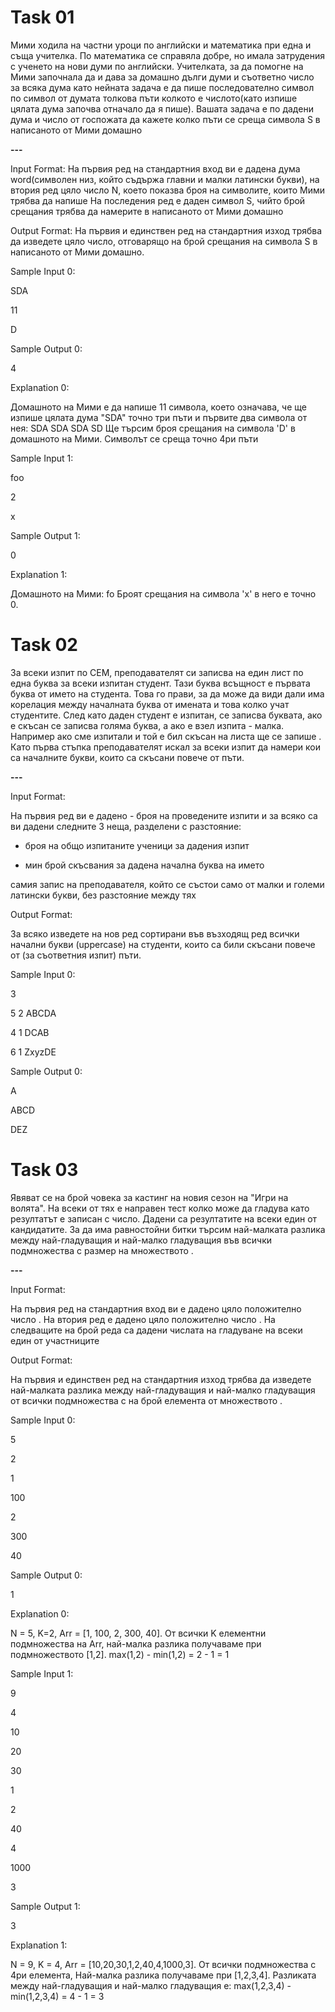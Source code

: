 # Task 01

Мими ходила на частни уроци по английски и математика при една и съща учителка. По математика се справяла добре, но имала затрудения с ученето на нови думи по английски. Учителката, за да помогне на Мими започнала да и дава за домашно дълги думи и съответно число за всяка дума като нейната задача е да пише последователно символ по символ от думата толкова пъти колкото е числото(като изпише цялата дума започва отначало да я пише). Вашата задача е по дадени дума и число от госпожата да кажете колко пъти се среща символа S в написаното от Мими домашно

**---**

Input Format: 
На първия ред на стандартния вход ви е дадена дума word(символен низ, който съдържа главни и малки латински букви), на втория ред цяло число N, което показва броя на символите, които Мими трябва да напише На последения ред е даден символ S, чийто брой срещания трябва да намерите в написаното от Мими домашно

Output Format: 
На първия и единствен ред на стандартния изход трябва да изведете цяло число, отговарящо на брой срещания на символа S в написаното от Мими домашно.

Sample Input 0: 

SDA

11

D

Sample Output 0: 

4

Explanation 0: 

Домашното на Мими е да напише 11 символа, което означава, че ще изпише цялата дума "SDA" точно три пъти и първите два символа от нея: SDA SDA SDA SD Ще търсим броя срещания на символа 'D' в домашното на Мими. Символът се среща точно 4ри пъти

Sample Input 1: 

foo

2

x

Sample Output 1: 

0

Explanation 1: 

Домашното на Мими: fo Броят срещания на символа 'x' в него е точно 0.

# Task 02

За всеки изпит по СЕМ, преподавателят си записва на един лист по една буква за всеки изпитан студент. Тази буква всъщност е първата буква от името на студента. Това го прави, за да може да види дали има корелация между началната буква от имената и това колко учат студентите. След като даден студент е изпитан, се записва буквата, ако е скъсан се записва голяма буква, а ако е взел изпита - малка. Например ако сме изпитали  и той е бил скъсан на листа ще се запише . Като първа стъпка преподавателят искал за всеки изпит да намери кои са началните букви, които са скъсани повече от  пъти.

**---**

Input Format: 

На първия ред ви е дадено  - броя на проведените изпити и за всяко  са ви дадени следните 3 неща, разделени с разстояние:

 - броя на общо изпитаните ученици за дадения изпит

 - мин брой скъсвания за дадена начална буква на името

самия запис на преподавателя, който се състои само от малки и големи латински букви, без разстояние между тях

Output Format: 

За всяко  изведете на нов ред сортирани във възходящ ред всички начални букви (uppercase) на студенти, които са били скъсани повече от  (за съответния изпит) пъти.

Sample Input 0: 

3

5 2 ABCDA

4 1 DCAB

6 1 ZxyzDE

Sample Output 0: 

A

ABCD

DEZ

# Task 03

Явяват се  на брой човека за кастинг на новия сезон на "Игри на волята". На всеки от тях е направен тест колко може да гладува като резултатът е записан с число. Дадени са резултатите на всеки един от кандидатите. За да има равностойни битки търсим най-малката разлика между най-гладуващия и най-малко гладуващия във всички подмножества с размер  на множеството .

**---**

Input Format: 

На първия ред на стандартния вход ви е дадено цяло положително число . На втория ред е дадено цяло положително число . На следващите  на брой реда са дадени числата на гладуване на всеки един от участниците 

Output Format: 

На първия и единствен ред на стандартния изход трябва да изведете най-малката разлика между най-гладуващия и най-малко гладуващия от всички подмножества с  на брой елемента от множеството .

Sample Input 0: 

5

2

1

100

2

300

40

Sample Output 0: 

1

Explanation 0: 

N = 5, K=2, Arr = [1, 100, 2, 300, 40]. От всички K елементни подмножества на Arr, най-малка разлика получаваме при подмножеството [1,2]. max(1,2) - min(1,2) = 2 - 1 = 1

Sample Input 1: 

9

4

10

20

30

1

2

40

4

1000

3

Sample Output 1: 

3

Explanation 1: 

N = 9, K = 4, Arr = [10,20,30,1,2,40,4,1000,3]. От всички подмножества с 4ри елемента, Най-малка разлика получаваме при [1,2,3,4]. Разликата между най-гладуващия и най-малко гладуващия е: max(1,2,3,4) - min(1,2,3,4) = 4 - 1 = 3

